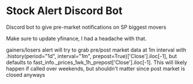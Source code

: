 # Stock Alert Discord Bot
Discord bot to give pre-market notifications on SP biggest movers


Make sure to update yfinance, I had a headache with that.

gainers/losers alert will try to grab pre/post market data at 1m interval with .history(period="1d", interval="1m", prepost=True)['Close'].iloc[-1], but defaults to fast_info._prices_1wk_1h_prepost['Close'].iloc[-1]. This will likely happen if called over weekends, but shouldn't matter since post market is closed anyways